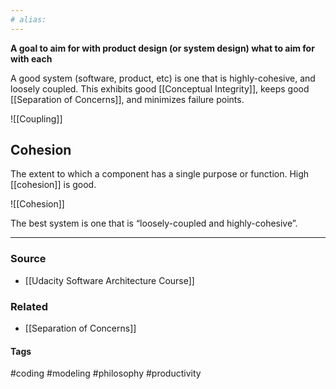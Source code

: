 ```yaml
---
# alias:
---
```


**A goal to aim for with product design (or system design) what to aim for with each**

A good system (software, product, etc) is one that is highly-cohesive, and loosely coupled. This exhibits good [[Conceptual Integrity]], keeps good [[Separation of Concerns]], and minimizes failure points.

![[Coupling]]

## Cohesion
The extent to which a component has a single purpose or function. High [[cohesion]] is good.

![[Cohesion]]

The best system is one that is “loosely-coupled and highly-cohesive”.

---
### Source
- [[Udacity Software Architecture Course]]

### Related
- [[Separation of Concerns]]

#### Tags
#coding #modeling #philosophy #productivity 